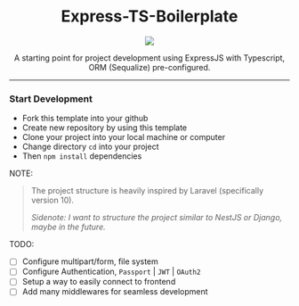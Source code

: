 <div align="center">
  <h1>Express-TS-Boilerplate</h1>
  <a href="https://skillicons.dev">
    <img src="https://skillicons.dev/icons?i=js,ts,nodejs,expressjs" />
  </a>

  <p>A starting point for project development using ExpressJS with Typescript, ORM (Sequalize) pre-configured.</p>
</div>
<hr>

<div>
    <h3>Start Development</h3>
  <ul>
    <li> Fork this template into your github </li>
    <li> Create new repository by using this template </li>
    <li> Clone your project into your local machine or computer </li>
    <li> Change directory <code>cd</code> into your project </li>
    <li> Then <code>npm install</code> dependencies </li>
  </ul>
</div>

NOTE:
> The project structure is heavily inspired by Laravel (specifically version 10).
>
> *Sidenote: I want to structure the project similar to NestJS or Django, maybe in the future.*

TODO:
- [ ] Configure multipart/form, file system
- [ ] Configure Authentication, `Passport` | `JWT` | `OAuth2`
- [ ] Setup a way to easily connect to frontend
- [ ] Add many middlewares for seamless development
